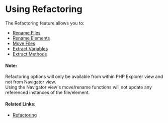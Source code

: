 # Using Refactoring

<!--context:using_refactoring-->

The Refactoring feature allows you to:

* [Rename Files](008-renaming_files.md)
* [Rename Elements](016-renaming_elements.md)
* [Move Files](024-moving_files.md)
* [Extract Variables](032-extracting_variables.md)
* [Extract Methods](040-extracting_methods.md)

<!--note-start-->

#### Note:

Refactoring options will only be available from within PHP Explorer view and not from Navigator view.  
Using the Navigator view's move/rename functions will not update any referenced instances of the file/element.

<!--note-end-->

<!--links-start-->

#### Related Links:

 * [Refactoring](../../016-concepts/076-refactoring.md)

<!--links-end-->